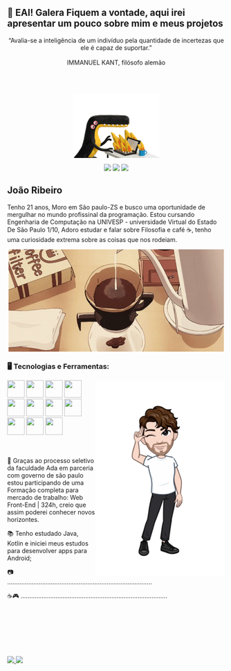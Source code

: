 ## 👋 EAI! Galera Fiquem a vontade, aqui irei apresentar um pouco sobre mim e meus projetos
<p align="center">
 “Avalia-se a inteligência de um indivíduo pela quantidade de incertezas que ele é capaz de suportar.”
 </br>
 </br>
   IMMANUEL KANT, filósofo alemão
</p>

</br>
</br>

<p align="center">
  <img src="/giff/horror-fire.gif" align="center" >
</p>

<div align="center">
<a href="https://instagram.com/joaoribeiro20" target="_blank"><img src="https://img.shields.io/badge/-Instagram-%23E4405F?style=for-the-badge&logo=instagram&logoColor=white" target="_blank"  ></a>
<a href = "mailto:contato@seu-usuário-aqui"><img src="https://img.shields.io/badge/Gmail-D14836?style=for-the-badge&logo=gmail&logoColor=white" target="_blank" ></a>
<a href="https://www.linkedin.com/in/seu-usuário-linkedln-aqui" target="_blank"><img src="https://img.shields.io/badge/-LinkedIn-%230077B5?style=for-the-badge&logo=linkedin&logoColor=white" target="_blank"></a>   
</div>

## João Ribeiro

Tenho 21 anos, Moro em São paulo-ZS e busco uma oportunidade de mergulhar no mundo profissinal da programação. Estou cursando Engenharia de Computação na UNIVESP - universidade Virtual do Estado De São Paulo 1/10, Adoro estudar e falar sobre Filosofia e café ☕, tenho uma curiosidade extrema sobre as coisas que nos rodeiam.
<p align="center">
  <img src="/giff/coffee.gif" align="center" >
</p>

### 🖥️ Tecnologias e Ferramentas:

<div display="inline-block">
<img width="300px" align="right" src="/giff/1688573474761 (1).png">
<img src="https://cdn.jsdelivr.net/gh/devicons/devicon/icons/java/java-original.svg" width="40" height="40"/> 
 <img src="https://cdn.jsdelivr.net/gh/devicons/devicon/icons/csharp/csharp-original.svg" width="40" height="40"/>
 <img src="https://cdn.jsdelivr.net/gh/devicons/devicon/icons/javascript/javascript-plain.svg"  width="40" height="40"/>
<img src="https://cdn.jsdelivr.net/gh/devicons/devicon/icons/linux/linux-original.svg" width="40" height="40"/>
<img src="https://cdn.jsdelivr.net/gh/devicons/devicon/icons/git/git-original.svg" width="40" height="40"/>
<img src="https://cdn.jsdelivr.net/gh/devicons/devicon/icons/gradle/gradle-plain.svg" width="40" height="40" />
<img src="https://cdn.jsdelivr.net/gh/devicons/devicon/icons/visualstudio/visualstudio-plain.svg"  width="40" height="40"/> 
 <img src="https://cdn.jsdelivr.net/gh/devicons/devicon/icons/selenium/selenium-original.svg" width="40" height="40" />
 <img src="https://cdn.jsdelivr.net/gh/devicons/devicon/icons/postgresql/postgresql-original.svg"  width="40" height="40"/>
 <img src="https://cdn.jsdelivr.net/gh/devicons/devicon/icons/mysql/mysql-original.svg"  width="40" height="40"/>
 <img src="https://cdn.jsdelivr.net/gh/devicons/devicon/icons/apache/apache-original-wordmark.svg"  width="40" height="40"/>
</div>

</br>
</br>

<div display="inline-block">
 <p align="left">🤿 Graças ao processo seletivo da faculdade Ada em parceria com governo de são paulo estou participando de uma Formação completa para mercado de trabalho: Web Front-End | 324h, creio que assim poderei conhecer novos horizontes. </p>
 <p align="left">📚 Tenho estudado Java, Kotlin e iniciei meus estudos para desenvolver apps para Android;</p>
 <p align="left">📷 ...................................................................................</p>
 <p align="left">☕🎮 ....................................................................................</p>
<div>
 
 </br>
 </br>
 

##
 </br>
 </br>
<p display="inline-block">
<a href="https://github.com/joaoribeiro20">
  <img height="180em" src="https://github-readme-stats-eight-theta.vercel.app/api?username=joaoribeiro20&show_icons=true&theme=algolia&include_all_commits=true&count_private=true"/>
  <img height="180em" src="https://github-readme-stats-eight-theta.vercel.app/api/top-langs/?username=joaoribeiro20&layout=compact&langs_count=8&theme=algolia"/>
</a>
</p>
